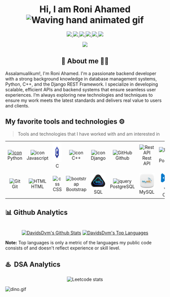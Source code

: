 <!-- Name --> 
<p align="center"> <h1 align="center"> Hi, I am Roni Ahamed <img src="https://raw.githubusercontent.com/nixin72/nixin72/master/wave.gif" 
         alt="Waving hand animated gif"
         height="45"
         width="45" /></h1> </p>

<!-- Social Media --> 
<p align="center">
<a href="https://www.linkedin.com/in/roniahamed/"><img src="https://img.shields.io/badge/LinkedIn-0077B5?style=for-the-badge&logo=linkedin&logoColor=white"/> </a>
<a href="https://leetcode.com/roniahamed/"><img src="https://img.shields.io/badge/-LeetCode-FFA116?style=for-the-badge&logo=LeetCode&logoColor=black"/> </a>
<a href="https://www.hackerrank.com/roniahamed"><img src="https://img.shields.io/badge/-Hackerrank-2EC866?style=for-the-badge&logo=HackerRank&logoColor=white"/> </a>
<a href="https://x.com/roniahamed003/"><img src="https://img.shields.io/badge/Twitter-1DA1F2?style=for-the-badge&logo=twitter&logoColor=white"/> </a>
<a href="https://www.instagram.com/roni_ahamed0/"><img src="https://img.shields.io/badge/Instagram-E4405F?style=for-the-badge&logo=instagram&logoColor=white"/> </a>
<a href="mailto:mdroniahamed56@gmail.com"><img src="https://img.shields.io/badge/Gmail-D14836?style=for-the-badge&logo=gmail&logoColor=white"/> </a>
  <!-- <h3 align="left">Connect with me:</h3>
<p align="left">
<a href="https://dev.to/@roniahamed" target="blank"><img align="center" src="https://raw.githubusercontent.com/rahuldkjain/github-profile-readme-generator/master/src/images/icons/Social/devto.svg" alt="@roniahamed" height="30" width="40" /></a>
<a href="https://twitter.com/roniahamed003" target="blank"><img align="center" src="https://raw.githubusercontent.com/rahuldkjain/github-profile-readme-generator/master/src/images/icons/Social/twitter.svg" alt="roniahamed003" height="30" width="40" /></a>
<a href="https://linkedin.com/in/roniahamed" target="blank"><img align="center" src="https://raw.githubusercontent.com/rahuldkjain/github-profile-readme-generator/master/src/images/icons/Social/linked-in-alt.svg" alt="roniahamed" height="30" width="40" /></a>
<a href="https://fb.com/roniahamed03" target="blank"><img align="center" src="https://raw.githubusercontent.com/rahuldkjain/github-profile-readme-generator/master/src/images/icons/Social/facebook.svg" alt="roniahamed03" height="30" width="40" /></a>
<a href="https://medium.com/@roniahamed003" target="blank"><img align="center" src="https://raw.githubusercontent.com/rahuldkjain/github-profile-readme-generator/master/src/images/icons/Social/medium.svg" alt="@roniahamed003" height="30" width="40" /></a>
<a href="https://www.leetcode.com/roniahamed" target="blank"><img align="center" src="https://raw.githubusercontent.com/rahuldkjain/github-profile-readme-generator/master/src/images/icons/Social/leet-code.svg" alt="roniahamed" height="30" width="40" /></a>
<a href="https://buymeacoffee.com/roniahamed" target="blank"><img align="center" src="https://raw.githubusercontent.com/rahuldkjain/github-profile-readme-generator/master/src/images/icons/Social/rss.svg" alt="roniahamed" height="30" width="40" /></a>
</p>
  -->
</p>
<!-- Profile View section -->
<p align="center"> <img src="https://komarev.com/ghpvc/?username=roniahamed&label=Profile%20Visits&color=blue&style=plastic%22%20alt=%22roniahamed" /> </p>

<!-- Description about me -->
<h2 align="center"> 🤔 About me 👨‍💻 </h2>
Assalamualikum!, I'm Roni Ahamed. I'm a passionate backend developer with a strong background knowledge in database management systems, Python, C++, and the Django REST Framework. I specialize in developing scalable, efficient APIs and backend systems that ensure seamless user experiences. I’m always exploring new technologies and techniques to ensure my work meets the latest standards and delivers real value to users and clients.

<!-- My Favorite Technologies --> 

## My favorite tools and technologies ⚙️

> Tools and technologies that I have worked with and am interested in

<table align="center">
  <tr>
    <td align="center" width="96">
      <a href="#macropower-tech">
        <img src="https://techstack-generator.vercel.app/python-icon.svg" alt="icon" width="65" height="65" />
      </a>
      <br>Python
    </td>
    <td align="center" width="96">
        <img src="https://techstack-generator.vercel.app/js-icon.svg" alt="icon" width="65" height="65" />
      <br>Javascript
    </td>
    <td align="center" width="96">
        <img src="https://github.com/roniahamed/roniahamed/blob/main/img/c-gif-logo.gif" width="65" height="65" />
      <br>C
    </td>
    <td align="center" width="96">
        <img src="https://techstack-generator.vercel.app/cpp-icon.svg" alt="icon" width="65" height="65" />
      <br>C++
    </td>
       <td align="center" width="96">
        <img src="https://techstack-generator.vercel.app/django-icon.svg" alt="icon" width="65" height="65" />
      <br>Django
    </td>
       <td align="center" width="96">
        <img src="https://techstack-generator.vercel.app/github-icon.svg" width="65" height="65" alt="GitHub" />
      <br>Github
    </td>
          <td align="center" width="96">
        <img src="https://techstack-generator.vercel.app/restapi-icon.svg" width="65" height="65" alt="Rest API" />
      <br>Rest API
    </td>
     <td align="center" width="96">
        <img src="https://skillicons.dev/icons?i=postman" width="48" height="48" alt="Postman" />
      <br>Postman
    </td>
  </tr>
  <tr>
    <td align="center" width="96">
        <img src="https://skillicons.dev/icons?i=git" width="48" height="48" alt="Git" />
      <br>Git
    </td>
    <td align="center"  width="96">
        <img src="https://skillicons.dev/icons?i=html" width="48" height="48" alt="HTML" />
      <br>HTML
    </td>
    <td align="center" width="96">
        <img src="https://skillicons.dev/icons?i=css" width="48" height="48" alt="css" />
      <br>CSS
    </td>
    <td align="center"  width="96">
        <img src="https://skillicons.dev/icons?i=bootstrap" width="48" height="48" alt="bootstrap" />
      <br>Bootstrap
    </td>
    </td>
        <td align="center" width="96">
        <img src="https://github.com/roniahamed/roniahamed/blob/main/img/sql.gif" width="48" height="48" alt="jquery" />
      <br>SQL
        <td align="center" width="96">
        <img src="https://skillicons.dev/icons?i=postgres" width="48" height="48" alt="jquery" />
      <br>PostgreSQL
    </td>
        <td align="center" width="96">
        <img src="https://github.com/roniahamed/roniahamed/blob/main/img/mysql.webp" width="48" height="48" alt="jquery" />
      <br>MySQL
    </td>
        <td align="center" width="96">
        <img src="https://github.com/roniahamed/roniahamed/blob/main/img/vs-code.gif" width="48" height="48" alt="jquery" />
      <br>Vs-Code
    </td>
  </tr>
</table>

<!-- GitHub stats section -->

## 📊 Github Analytics 

<!-- Bassed on: https://github.com/anuraghazra/github-readme-stats -->
<p align="center">
  <br/>
  <a href="https://github.com/anuraghazra/github-readme-stats"><img alt="DavidsDvm's Github Stats" src="https://github-readme-stats.vercel.app/api/?username=roniahamed&show_icons=true&count_private=true&theme=react&bg_color=1F222E&title_color=7cebf5&icon_color=2d7de4&show_icons=true&border_color=7cebf5&border_radius=10" height="192px"/></a>
  <a href="https://github.com/anuraghazra/github-readme-stats"><img alt="DavidsDvm's Top Languages" src="https://github-readme-stats.vercel.app/api/top-langs/?username=roniahamed&langs_count=8&layout=compact&theme=react&bg_color=1F222E&title_color=7cebf5&icon_color=2d7de4&show_icons=true&border_color=7cebf5&border_radius=10" height="192px"/></a>
  <br/>
</p>
<!-- <p align="center"><img align="center" src="https://github-readme-streak-stats.herokuapp.com/?user=roniahamed&" alt="roniahamed" /></p> -->
<b>Note:</b> Top languages is only a metric of the languages my public code consists of and doesn't reflect experience or skill level.

<!-- LeetCode Analytics -->

## ♨️ &nbsp;DSA Analytics

<p align="center"> <img src="https://leetcard.jacoblin.cool/roniahamed?theme=dark&font=Noto%20Sans&ext=contest" 
         alt="Leetcode stats" height="350"/></p>
<p aligin="center" > <img data-target="animated-image.replacedImage" alt="dino.gif" class="AnimatedImagePlayer-animatedImage" src="https://github.com/saadeghi/saadeghi/raw/master/dino.gif" style="display: block; opacity: 1;"> </p>   

